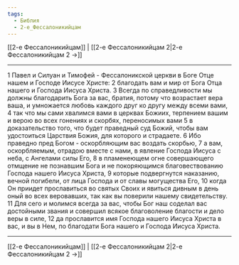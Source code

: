 ```yaml
---
tags:
  - Библия
  - 2-е_Фессалоникийцам
---
```

[[2-е Фессалоникийцам]] | [[2-е Фессалоникийцам 2|2-е Фессалоникийцам 2 →]]

---
1 Павел и Силуан и Тимофей - Фессалоникской церкви в Боге Отце нашем и Господе Иисусе Христе:
2 благодать вам и мир от Бога Отца нашего и Господа Иисуса Христа.
3 Всегда по справедливости мы должны благодарить Бога за вас, братия, потому что возрастает вера ваша, и умножается любовь каждого друг ко другу между всеми вами,
4 так что мы сами хвалимся вами в церквах Божиих, терпением вашим и верою во всех гонениях и скорбях, переносимых вами
5 в доказательство того, что будет праведный суд Божий, чтобы вам удостоиться Царствия Божия, для которого и страдаете.
6 Ибо праведно пред Богом - оскорбляющим вас воздать скорбью,
7 а вам, оскорбляемым, отрадою вместе с нами, в явление Господа Иисуса с неба, с Ангелами силы Его,
8 в пламенеющем огне совершающего отмщение не познавшим Бога и не покоряющимся благовествованию Господа нашего Иисуса Христа,
9 которые подвергнутся наказанию, вечной погибели, от лица Господа и от славы могущества Его,
10 когда Он приидет прославиться во святых Своих и явиться дивным в день оный во всех веровавших, так как вы поверили нашему свидетельству.
11 Для сего и молимся всегда за вас, чтобы Бог наш соделал вас достойными звания и совершил всякое благоволение благости и дело веры в силе,
12 да прославится имя Господа нашего Иисуса Христа в вас, и вы в Нем, по благодати Бога нашего и Господа Иисуса Христа.

---
[[2-е Фессалоникийцам]] | [[2-е Фессалоникийцам 2|2-е Фессалоникийцам 2 →]]